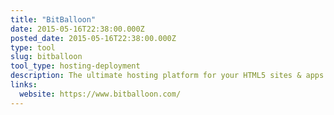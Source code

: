 ```yaml
---
title: "BitBalloon"
date: 2015-05-16T22:38:00.000Z
posted_date: 2015-05-16T22:38:00.000Z
type: tool
slug: bitballoon
tool_type: hosting-deployment
description: The ultimate hosting platform for your HTML5 sites & apps
links:
  website: https://www.bitballoon.com/
---
```






